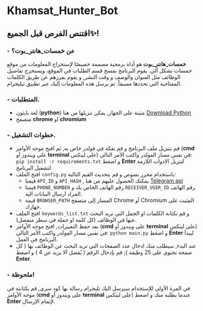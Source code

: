 # Khamsat_Hunter_Bot
## اقتنص الفرص قبل الجميع✨!
### - عن خمسات_هانتر_بوت؟
**خمسات_هانتر_بوت** هو أداة برمجية مصممة خصيصًا لإستخراج المعلومات من موقع خمسات بشكل آلي. 
يقوم البرنامج بمسح قسم الطلبات في الموقع، ويستخرج تفاصيل الوظائف مثل العنوان والوصف و وقت النشر, و يقوم بفرزهم عن طريق الكلمات المفتاحية التي تحددها مسبقاً. ثم يرسل هذه المعلومات إليك عبر تطبيق تيليجرام.

### - المتطلبات.
+ لغة بايثون (**python**) مثبتة على الجهاز, يمكن تنزيلها من هنا [Download Python](https://www.python.org/downloads/)
+ متصفح **chrome** او **chromium**

### - خطوات التشغيل.
+ قم بتنزيل ملف البرنامج و قم بفكه في فولدر خاص به, ثم افتح موجه الأوامر (**cmd** على ويندوز أو **terminal** على لينكس) في نفس مسار الفولدر واكتب الأمر التالي: `pip install -r requirements.txt` و اضغط **Enter** لتنزيل الادوات اللازمة لتشغيل البرنامج.
+ افتح الملف `config.py` باستخدام محرر نصوص و قم بتحديث القيم التالية:
  + قيمتا `API_ID` و `API_HASH` , يمكنك الحصول عليهم من هنا [Telegram api](https://my.telegram.org/auth)
  + قيمتا `PHONE_NUMBER` رقم الهاتف الخاص بك و `RECEIVER_USER_ID` رقم الهاتف المراد ارسال البيانات اليه.
  + قيمة `BROWSER_PATH` المسار إلى متصفح Chrome أو Chromium المثبت على جهازك.
+ افتح الملف `keywords_list.txt` و قم بكتابة الكلمات او الجمل التي تريد البحث عنها في الوظائف (كل كلمة او جملة في سطر منفصل).
+ بعد حفظ التغييرات, افتح موجه الأوامر (**cmd** على ويندوز أو **terminal** على لينكس) في نفس مسار الفولدر واكتب الأمر التالي: `python main.py` و اضغط **Enter** ليبدأ البرنامج في العمل.
+ عند البدء, سيطلب منك ادخال عدد الصفحات التي تريد البحث عن الوظائف بها ( كل صفحة تحتوي على 25 وظيفة ); قم بإدخال الرقم ( يُفضل ألا يزيد عن 4 ) و اضغط **Enter**.


### - ملحوظة!

في المرة الأولى للإستخدام سيرسل اليك تليجرام رسالة بها كود سري, قم بكتابته في موجه الأوامر (**cmd** على ويندوز أو **terminal** على لينكس) عندما يطلبه منك و اضغط **Enter** لإتمام الإرسال.
